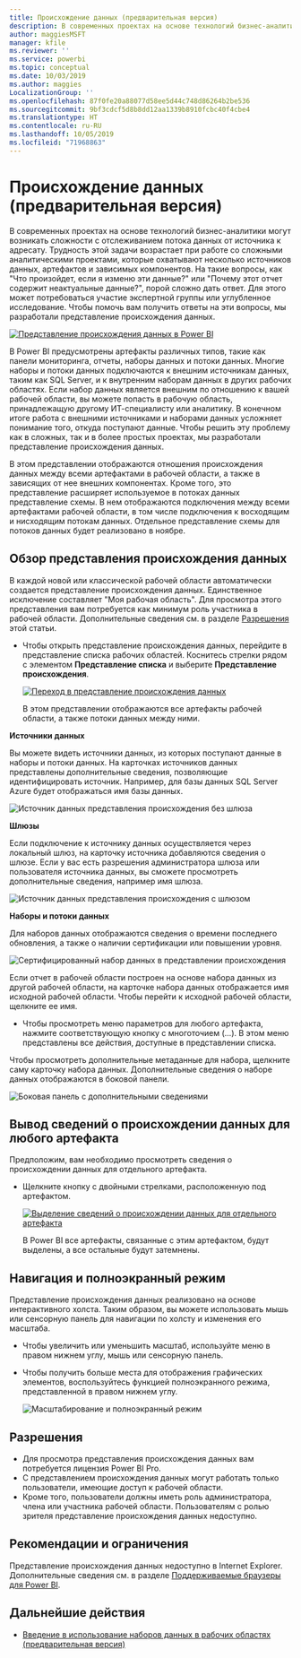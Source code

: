 ```yaml
---
title: Происхождение данных (предварительная версия)
description: В современных проектах на основе технологий бизнес-аналитики одной из основных проблем для большинства заказчиков является отслеживание потока данных от источника к адресату.
author: maggiesMSFT
manager: kfile
ms.reviewer: ''
ms.service: powerbi
ms.topic: conceptual
ms.date: 10/03/2019
ms.author: maggies
LocalizationGroup: ''
ms.openlocfilehash: 87f0fe20a88077d58ee5d44c748d86264b2be536
ms.sourcegitcommit: 9bf3cdcf5d8b8dd12aa1339b8910fcbc40f4cbe4
ms.translationtype: HT
ms.contentlocale: ru-RU
ms.lasthandoff: 10/05/2019
ms.locfileid: "71968863"
---
```

# <a name="data-lineage-preview"></a>Происхождение данных (предварительная версия)
В современных проектах на основе технологий бизнес-аналитики могут возникать сложности с отслеживанием потока данных от источника к адресату. Трудность этой задачи возрастает при работе со сложными аналитическими проектами, которые охватывают несколько источников данных, артефактов и зависимых компонентов.  На такие вопросы, как "Что произойдет, если я изменю эти данные?" или "Почему этот отчет содержит неактуальные данные?", порой сложно дать ответ. Для этого может потребоваться участие экспертной группы или углубленное исследование. Чтобы помочь вам получить ответы на эти вопросы, мы разработали представление происхождения данных.

[ ![Представление происхождения данных в Power BI](media/service-data-lineage/power-bi-lineage-view-cropped.png) ](media/service-data-lineage/power-bi-lineage-view-full-size.png#lightbox)
 
В Power BI предусмотрены артефакты различных типов, такие как панели мониторинга, отчеты, наборы данных и потоки данных. Многие наборы и потоки данных подключаются к внешним источникам данных, таким как SQL Server, и к внутренним наборам данных в других рабочих областях. Если набор данных является внешним по отношению к вашей рабочей области, вы можете попасть в рабочую область, принадлежащую другому ИТ-специалисту или аналитику. В конечном итоге работа с внешними источниками и наборами данных усложняет понимание того, откуда поступают данные. Чтобы решить эту проблему как в сложных, так и в более простых проектах, мы разработали представление происхождения данных. 

В этом представлении отображаются отношения происхождения данных между всеми артефактами в рабочей области, а также в зависящих от нее внешних компонентах. Кроме того, это представление расширяет используемое в потоках данных представление схемы. В нем отображаются подключения между всеми артефактами рабочей области, в том числе подключения к восходящим и нисходящим потокам данных. Отдельное представление схемы для потоков данных будет реализовано в ноябре.

## <a name="explore-lineage-view"></a>Обзор представления происхождения данных

В каждой новой или классической рабочей области автоматически создается представление происхождения данных. Единственное исключение составляет "Моя рабочая область". Для просмотра этого представления вам потребуется как минимум роль участника в рабочей области. Дополнительные сведения см. в разделе [Разрешения](#permissions) этой статьи. 

- Чтобы открыть представление происхождения данных, перейдите в представление списка рабочих областей. Коснитесь стрелки рядом с элементом **Представление списка** и выберите **Представление происхождения**.

    [ ![Переход в представление происхождения данных](media/service-data-lineage/power-bi-lineage-list-view-cropped.png) ](media/service-data-lineage/power-bi-lineage-list-view.png#lightbox)

    В этом представлении отображаются все артефакты рабочей области, а также потоки данных между ними.

**Источники данных**

Вы можете видеть источники данных, из которых поступают данные в наборы и потоки данных. На карточках источников данных представлены дополнительные сведения, позволяющие идентифицировать источник. Например, для базы данных SQL Server Azure будет отображаться имя базы данных.

![Источник данных представления происхождения без шлюза](media/service-data-lineage/power-bi-lineage-data-source-no-gateway.png)
 
**Шлюзы**

Если подключение к источнику данных осуществляется через локальный шлюз, на карточку источника добавляются сведения о шлюзе. Если у вас есть разрешения администратора шлюза или пользователя источника данных, вы сможете просмотреть дополнительные сведения, например имя шлюза.

![Источник данных представления происхождения с шлюзом](media/service-data-lineage/power-bi-lineage-data-source-with-gateway.png)

**Наборы и потоки данных**
 
Для наборов данных отображаются сведения о времени последнего обновления, а также о наличии сертификации или повышении уровня.

![Сертифицированный набор данных в представлении происхождения](media/service-data-lineage/power-bi-lineage-external-certified-dataset.png)
 
Если отчет в рабочей области построен на основе набора данных из другой рабочей области, на карточке набора данных отображается имя исходной рабочей области. Чтобы перейти к исходной рабочей области, щелкните ее имя.
 
- Чтобы просмотреть меню параметров для любого артефакта, нажмите соответствующую кнопку с многоточием (...). В этом меню представлены все действия, доступные в представлении списка.
  
Чтобы просмотреть дополнительные метаданные для набора, щелкните саму карточку набора данных. Дополнительные сведения о наборе данных отображаются в боковой панели.

![Боковая панель с дополнительными сведениями](media/service-data-lineage/power-bi-lineage-side-pane.png)
 
## <a name="show-lineage-for-any-artifact"></a>Вывод сведений о происхождении данных для любого артефакта 

Предположим, вам необходимо просмотреть сведения о происхождении данных для отдельного артефакта.

- Щелкните кнопку с двойными стрелками, расположенную под артефактом.

    [ ![Выделение сведений о происхождении данных для отдельного артефакта](media/service-data-lineage/power-bi-lineage-highlight-cropped.png) ](media/service-data-lineage/power-bi-lineage-highlight-full-size.png#lightbox)

    В Power BI все артефакты, связанные с этим артефактом, будут выделены, а все остальные будут затемнены. 

## <a name="navigation-and-full-screen"></a>Навигация и полноэкранный режим 

Представление происхождения данных реализовано на основе интерактивного холста. Таким образом, вы можете использовать мышь или сенсорную панель для навигации по холсту и изменения его масштаба.  

- Чтобы увеличить или уменьшить масштаб, используйте меню в правом нижнем углу, мышь или сенсорную панель. 

- Чтобы получить больше места для отображения графических элементов, воспользуйтесь функцией полноэкранного режима, представленной в правом нижнем углу. 

    ![Масштабирование и полноэкранный режим](media/service-data-lineage/power-bi-lineage-zoom-full-screen.png)

## <a name="permissions"></a>Разрешения

- Для просмотра представления происхождения данных вам потребуется лицензия Power BI Pro.
- С представлением происхождения данных могут работать только пользователи, имеющие доступ к рабочей области.
- Кроме того, пользователи должны иметь роль администратора, члена или участника рабочей области. Пользователям с ролью зрителя представление происхождения данных недоступно.

## <a name="considerations-and-limitations"></a>Рекомендации и ограничения

Представление происхождения данных недоступно в Internet Explorer. Дополнительные сведения см. в разделе [Поддерживаемые браузеры для Power BI](power-bi-browsers.md).

## <a name="next-steps"></a>Дальнейшие действия

- [Введение в использование наборов данных в рабочих областях (предварительная версия)](service-datasets-across-workspaces.md)
